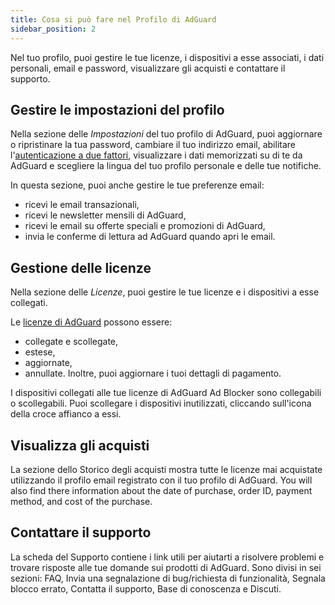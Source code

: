 ```yaml
---
title: Cosa si può fare nel Profilo di AdGuard
sidebar_position: 2
---
```


Nel tuo profilo, puoi gestire le tue licenze, i dispositivi a esse associati, i dati personali, email e password, visualizzare gli acquisti e contattare il supporto.

## Gestire le impostazioni del profilo

Nella sezione delle *Impostazioni* del tuo profilo di AdGuard, puoi aggiornare o ripristinare la tua password, cambiare il tuo indirizzo email, abilitare l'[autenticazione a due fattori](../2fa), visualizzare i dati memorizzati su di te da AdGuard e scegliere la lingua del tuo profilo personale e delle tue notifiche.

In questa sezione, puoi anche gestire le tue preferenze email:

- ricevi le email transazionali,
- ricevi le newsletter mensili di AdGuard,
- ricevi le email su offerte speciali e promozioni di AdGuard,
- invia le conferme di lettura ad AdGuard quando apri le email.

## Gestione delle licenze

Nella sezione delle *Licenze*, puoi gestire le tue licenze e i dispositivi a esse collegati.

Le [licenze di AdGuard](../../license/what-is) possono essere:

- collegate e scollegate,
- estese,
- aggiornate,
- annullate. Inoltre, puoi aggiornare i tuoi dettagli di pagamento.

I dispositivi collegati alle tue licenze di AdGuard Ad Blocker sono collegabili o scollegabili. Puoi scollegare i dispositivi inutilizzati, cliccando sull'icona della croce affianco a essi.

## Visualizza gli acquisti

La sezione dello Storico degli acquisti mostra tutte le licenze mai acquistate utilizzando il profilo email registrato con il tuo profilo di AdGuard. You will also find there information about the date of purchase, order ID, payment method, and cost of the purchase.

## Contattare il supporto

La scheda del Supporto contiene i link utili per aiutarti a risolvere problemi e trovare risposte alle tue domande sui prodotti di AdGuard. Sono divisi in sei sezioni: FAQ, Invia una segnalazione di bug/richiesta di funzionalità, Segnala blocco errato, Contatta il supporto, Base di conoscenza e Discuti.
